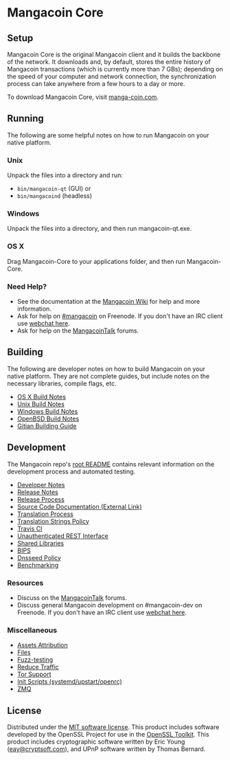 Mangacoin Core
=============

Setup
---------------------
Mangacoin Core is the original Mangacoin client and it builds the backbone of the network. It downloads and, by default, stores the entire history of Mangacoin transactions (which is currently more than 7 GBs); depending on the speed of your computer and network connection, the synchronization process can take anywhere from a few hours to a day or more.

To download Mangacoin Core, visit [manga-coin.com](https://manga-coin.com).

Running
---------------------
The following are some helpful notes on how to run Mangacoin on your native platform.

### Unix

Unpack the files into a directory and run:

- `bin/mangacoin-qt` (GUI) or
- `bin/mangacoind` (headless)

### Windows

Unpack the files into a directory, and then run mangacoin-qt.exe.

### OS X

Drag Mangacoin-Core to your applications folder, and then run Mangacoin-Core.

### Need Help?

* See the documentation at the [Mangacoin Wiki](https://mangacoin.info/)
for help and more information.
* Ask for help on [#mangacoin](http://webchat.freenode.net?channels=mangacoin) on Freenode. If you don't have an IRC client use [webchat here](http://webchat.freenode.net?channels=mangacoin).
* Ask for help on the [MangacoinTalk](https://mangacointalk.io/) forums.

Building
---------------------
The following are developer notes on how to build Mangacoin on your native platform. They are not complete guides, but include notes on the necessary libraries, compile flags, etc.

- [OS X Build Notes](build-osx.md)
- [Unix Build Notes](build-unix.md)
- [Windows Build Notes](build-windows.md)
- [OpenBSD Build Notes](build-openbsd.md)
- [Gitian Building Guide](gitian-building.md)

Development
---------------------
The Mangacoin repo's [root README](/README.md) contains relevant information on the development process and automated testing.

- [Developer Notes](developer-notes.md)
- [Release Notes](release-notes.md)
- [Release Process](release-process.md)
- [Source Code Documentation (External Link)](https://dev.visucore.com/mangacoin/doxygen/)
- [Translation Process](translation_process.md)
- [Translation Strings Policy](translation_strings_policy.md)
- [Travis CI](travis-ci.md)
- [Unauthenticated REST Interface](REST-interface.md)
- [Shared Libraries](shared-libraries.md)
- [BIPS](bips.md)
- [Dnsseed Policy](dnsseed-policy.md)
- [Benchmarking](benchmarking.md)

### Resources
* Discuss on the [MangacoinTalk](https://mangacointalk.io/) forums.
* Discuss general Mangacoin development on #mangacoin-dev on Freenode. If you don't have an IRC client use [webchat here](http://webchat.freenode.net/?channels=mangacoin-dev).

### Miscellaneous
- [Assets Attribution](assets-attribution.md)
- [Files](files.md)
- [Fuzz-testing](fuzzing.md)
- [Reduce Traffic](reduce-traffic.md)
- [Tor Support](tor.md)
- [Init Scripts (systemd/upstart/openrc)](init.md)
- [ZMQ](zmq.md)

License
---------------------
Distributed under the [MIT software license](/COPYING).
This product includes software developed by the OpenSSL Project for use in the [OpenSSL Toolkit](https://www.openssl.org/). This product includes
cryptographic software written by Eric Young ([eay@cryptsoft.com](mailto:eay@cryptsoft.com)), and UPnP software written by Thomas Bernard.

